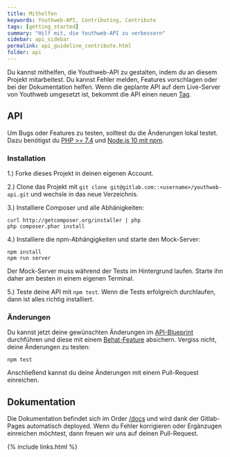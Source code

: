 ```yaml
---
title: Mithelfen
keywords: Youthweb-API, Contributing, Contribute
tags: [getting_started]
summary: "Hilf mit, die Youthweb-API zu verbessern"
sidebar: api_sidebar
permalink: api_guideline_contribute.html
folder: api
---
```


Du kannst mithelfen, die Youthweb-API zu gestalten, indem du an diesem Projekt mitarbeitest. Du kannst Fehler melden, Features vorschlagen oder bei der Dokumentation helfen. Wenn die geplante API auf dem Live-Server von Youthweb umgesetzt ist, bekommt die API einen neuen [Tag](https://gitlab.com/youthweb/youthweb-api/-/tags).

## API

Um Bugs oder Features zu testen, solltest du die Änderungen lokal testet. Dazu benötigst du [PHP >= 7.4](http://php.net/) und [Node.js 10 mit npm](https://nodejs.org/de/download/).

### Installation

1.) Forke dieses Projekt in deinen eigenen Account.

2.) Clone das Projekt mit ```git clone git@gitlab.com::<username>/youthweb-api.git``` und wechsle in das neue Verzeichnis.

3.) Installiere Composer und alle Abhänigkeiten:

  ```
  curl http://getcomposer.org/installer | php
  php composer.phar install
  ```

4.) Installiere die npm-Abhängigkeiten und starte den Mock-Server:

  ```
  npm install
  npm run server
  ```

Der Mock-Server muss während der Tests im Hintergrund laufen. Starte ihn daher am besten in einem eigenen Terminal.

5.) Teste deine API mit ```npm test```. Wenn die Tests erfolgreich durchlaufen, dann ist alles richtig installiert.

### Änderungen

Du kannst jetzt deine gewünschten Änderungen im [API-Blueprint](apiary.apib) durchführen und diese mit einem [Behat-Feature](features/apiblueprint) absichern. Vergiss nicht, deine Änderungen zu testen:

```
npm test
```

Anschließend kannst du deine Änderungen mit einem Pull-Request einreichen.

## Dokumentation

Die Dokumentation befindet sich im Order [/docs](https://gitlab.com/youthweb/youthweb-api/tree/master/docs) und wird dank der Gitlab-Pages automatisch deployed. Wenn du Fehler korrigieren oder Ergänzugen einreichen möchtest, dann freuen wir uns auf deinen Pull-Request.

{% include links.html %}
